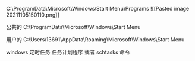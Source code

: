 C:\ProgramData\Microsoft\Windows\Start Menu\Programs
![[Pasted image 20211105150110.png]]

公共的
C:\ProgramData\Microsoft\Windows\Start Menu

用户的
C:\Users\13691\AppData\Roaming\Microsoft\Windows\Start Menu

windows 定时任务
任务计划程序
或者
schtasks 命令
